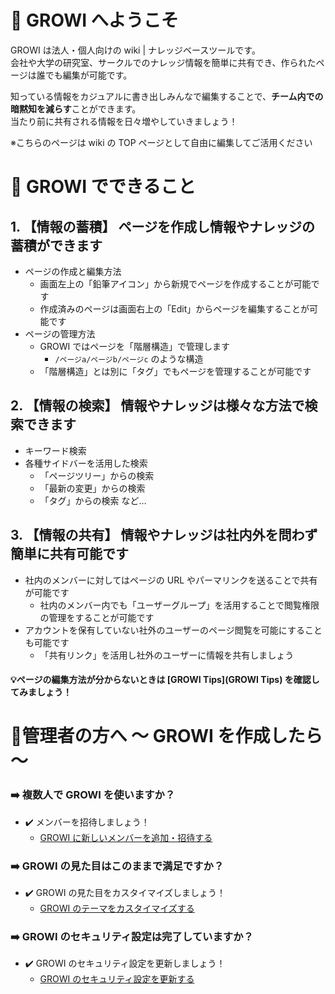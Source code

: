 # :tada: GROWI へようこそ

GROWI は法人・個人向けの wiki | ナレッジベースツールです。  
会社や大学の研究室、サークルでのナレッジ情報を簡単に共有でき、作られたページは誰でも編集が可能です。

知っている情報をカジュアルに書き出しみんなで編集することで、**チーム内での暗黙知を減らす**ことができます。  
当たり前に共有される情報を日々増やしていきましょう！

<div class="alert alert-primary" role="alert">
※こちらのページは wiki の TOP ページとして自由に編集してご活用ください
</div>

# :beginner: GROWI でできること
## 1. **【情報の蓄積】** ページを作成し情報やナレッジの蓄積ができます
- ページの作成と編集方法 
    - 画面左上の「鉛筆アイコン」から新規でページを作成することが可能です
    - 作成済みのページは画面右上の「Edit」からページを編集することが可能です
- ページの管理方法
    - GROWI ではページを「階層構造」で管理します
        - ` /ページa/ページb/ページc ` のような構造
    - 「階層構造」とは別に「タグ」でもページを管理することが可能です

## 2. **【情報の検索】** 情報やナレッジは様々な方法で検索できます
- キーワード検索
- 各種サイドバーを活用した検索
    - 「ページツリー」からの検索
    - 「最新の変更」からの検索
    - 「タグ」からの検索 など…

## 3. **【情報の共有】** 情報やナレッジは社内外を問わず簡単に共有可能です
- 社内のメンバーに対してはページの URL やパーマリンクを送ることで共有が可能です
    - 社内のメンバー内でも「ユーザーグループ」を活用することで閲覧権限の管理をすることが可能です
- アカウントを保有していない社外のユーザーのページ閲覧を可能にすることも可能です
    - 「共有リンク」を活用し社外のユーザーに情報を共有しましょう

#### :bulb:ページの編集方法が分からないときは [GROWI Tips](GROWI Tips) を確認してみましょう！


# :wrench:管理者の方へ ～ GROWI を作成したら～

### :arrow_right: 複数人で GROWI を使いますか？
- :heavy_check_mark: メンバーを招待しましょう！
    - [GROWI に新しいメンバーを追加・招待する](https://docs.growi.org/ja/admin-guide/management-cookbook/user-management.html#%E6%96%B0%E8%A6%8F%E3%83%A6%E3%83%BC%E3%82%B6%E3%83%BC%E3%81%AE%E4%BB%AE%E7%99%BA%E8%A1%8C)

### :arrow_right: GROWI の見た目はこのままで満足ですか？
- :heavy_check_mark: GROWI の見た目をカスタイマイズしましょう！
    - [GROWI のテーマをカスタイマイズする](/admin/customize)

### :arrow_right: GROWI のセキュリティ設定は完了していますか？
- :heavy_check_mark: GROWI のセキュリティ設定を更新しましょう！
    - [GROWI のセキュリティ設定を更新する](/admin/security)
